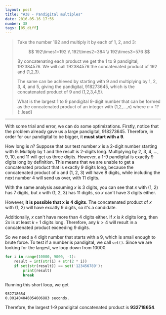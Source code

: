 ```yaml
---
layout: post
title: "#38 - Pandigital multiples"
date: 2016-05-16 17:56
number: 38
tags: [05_diff]
---
```

> Take the number 192 and multiply it by each of 1, 2, and 3:
>
> $$
> 192\times1=192 \\
> 192\times2=384 \\
> 192\times3=576
> $$
>
> By concatenating each product we get the 1 to 9 pandigital, 192384576. We will call 192384576 the concatenated product of 192 and (1,2,3).
> 
> The same can be achieved by starting with 9 and multiplying by 1, 2, 3, 4, and 5, giving the pandigital, 918273645, which is the concatenated product of 9 and (1,2,3,4,5).
> 
> What is the largest 1 to 9 pandigital 9-digit number that can be formed as the concatenated product of an integer with (1,2,...,$n$) where $n$ > 1?
{:.lead}
* * *

With some trial and error, we can do some optimizations. Firstly, notice that the problem already gave us a large pandigital, 918273645. Therefore, in order for our pandigital to be bigger, it **must start with a 9**.

How long is $n$? Suppose that our test number $x$ is a 2-digit number starting with 9. Multiply by 1 and the result is 2-digits long. Multiplying by 2, 3, 4, ..., 9, 10, and 11 will get us three digits. However, a 1-9 pandigital is exactly 9 digits long by definition. This means that we are unable to get a concatenated product that is exactly 9 digits long, because the concatenated product of $x$ and (1, 2, 3) will have 8 digits, while including the next number 4 will send us over, with 11 digits.

With the same analysis assuming $x$ is 3 digits, you can see that $x$ with (1, 2) has 7 digits, but $x$ with (1, 2, 3) has 11 digits, so $x$ can't have 3 digits either.

However, **it is possible that $\mathbf{x}$ is 4 digits**. The concatenated product of $x$ with (1, 2) will have excatly 9 digits, so it's a candidate.

Additionally, $x$ can't have more than 4 digits either. If $x$ is $k$ digits long, then $2x$ is at least $k+1$ digits long. Therefore, any $k>4$ will result in a concatenated product exceeding 9 digits.

So we need a 4 digit number that starts with a 9, which is small enough to brute force. To test if a number is pandigital, we call `set()`. Since we are looking for the largest, we loop down from 10000.
```python
for i in range(10000, 9000, -1):
    result = int(str(i) + str(2 * i))
    if set(str(result)) == set('123456789'):
        print(result)
        break
```
Running this short loop, we get
```
932718654
0.001404046054606883 seconds.
```
Therefore, the largest 1-9 pandigital concatenated product is **932718654**.
